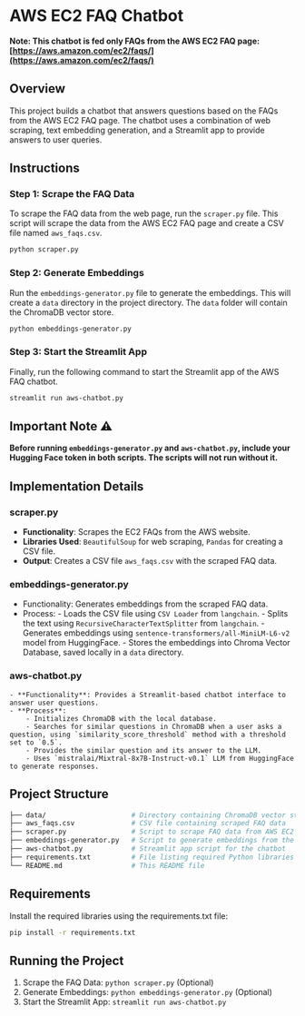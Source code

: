 # AWS EC2 FAQ Chatbot

**Note: This chatbot is fed only FAQs from the AWS EC2 FAQ page: [https://aws.amazon.com/ec2/faqs/](https://aws.amazon.com/ec2/faqs/)**

## Overview

This project builds a chatbot that answers questions based on the FAQs from the AWS EC2 FAQ page. The chatbot uses a combination of web scraping, text embedding generation, and a Streamlit app to provide answers to user queries.

## Instructions

### Step 1: Scrape the FAQ Data

To scrape the FAQ data from the web page, run the `scraper.py` file. This script will scrape the data from the AWS EC2 FAQ page and create a CSV file named `aws_faqs.csv`.

```bash
python scraper.py
```

### Step 2: Generate Embeddings

Run the `embeddings-generator.py` file to generate the embeddings. This will create a `data` directory in the project directory. The `data` folder will contain the ChromaDB vector store.

```bash
python embeddings-generator.py
```
### Step 3: Start the Streamlit App

Finally, run the following command to start the Streamlit app of the AWS FAQ chatbot.

```bash
streamlit run aws-chatbot.py
```

## Important Note ⚠️
**Before running `embeddings-generator.py` and `aws-chatbot.py`, include your Hugging Face token in both scripts. The scripts will not run without it.**

## Implementation Details

### scraper.py

- **Functionality**: Scrapes the EC2 FAQs from the AWS website.
- **Libraries Used**: `BeautifulSoup` for web scraping, `Pandas` for creating a CSV file.
- **Output**: Creates a CSV file `aws_faqs.csv` with the scraped FAQ data.

### embeddings-generator.py

- Functionality: Generates embeddings from the scraped FAQ data.
- Process:
        - Loads the CSV file using `CSV Loader` from `langchain`.
        - Splits the text using `RecursiveCharacterTextSplitter` from `langchain`.
        - Generates embeddings using `sentence-transformers/all-MiniLM-L6-v2` model from HuggingFace.
        - Stores the embeddings into Chroma Vector Database, saved locally in a `data` directory.

### aws-chatbot.py

    - **Functionality**: Provides a Streamlit-based chatbot interface to answer user questions.
    - **Process**:
        - Initializes ChromaDB with the local database.
        - Searches for similar questions in ChromaDB when a user asks a question, using `similarity_score_threshold` method with a threshold set to `0.5`.
        - Provides the similar question and its answer to the LLM.
        - Uses `mistralai/Mixtral-8x7B-Instruct-v0.1` LLM from HuggingFace to generate responses.

## Project Structure

```graphql
├── data/                     # Directory containing ChromaDB vector store
├── aws_faqs.csv              # CSV file containing scraped FAQ data
├── scraper.py                # Script to scrape FAQ data from AWS EC2 FAQ page
├── embeddings-generator.py   # Script to generate embeddings from the FAQ data
├── aws-chatbot.py            # Streamlit app script for the chatbot
├── requirements.txt          # File listing required Python libraries
└── README.md                 # This README file
```

## Requirements

Install the required libraries using the requirements.txt file:
```bash
pip install -r requirements.txt
```

## Running the Project

1. Scrape the FAQ Data: `python scraper.py` (Optional)
2. Generate Embeddings: `python embeddings-generator.py` (Optional)
3. Start the Streamlit App: `streamlit run aws-chatbot.py`